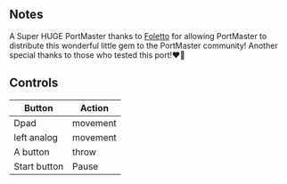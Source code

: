 ## Notes

A Super HUGE PortMaster thanks to [Foletto](https://foletto.itch.io/squeek-the-meek) for allowing PortMaster to distribute this wonderful little gem to the PortMaster community! Another special thanks to those who tested this port!❤🐁


## Controls

| Button | Action |
|--|--| 
|Dpad|movement|
|left analog|movement|
|A button|throw|
|Start button|Pause|

